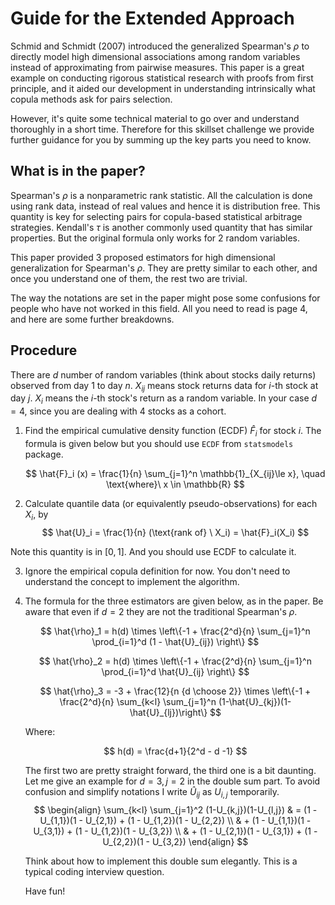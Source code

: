 # Guide for the Extended Approach

Schmid and Schmidt (2007) introduced the generalized Spearman's $`\rho`$ to directly model high dimensional associations among random variables instead of approximating from pairwise measures. This paper is a great example on conducting rigorous statistical research with proofs from first principle, and it aided our development in understanding intrinsically what copula methods ask for pairs selection.

However, it's quite some technical material to go over and understand thoroughly in a short time. Therefore for this skillset challenge we provide further guidance for you by summing up the key parts you need to know.

## What is in the paper?

Spearman's $\rho$ is a nonparametric rank statistic. All the calculation is done using rank data, instead of real values and hence it is distribution free. This quantity is key for selecting pairs for copula-based statistical arbitrage strategies. Kendall's $\tau$ is another commonly used quantity that has similar properties. But the original formula only works for 2 random variables.

This paper provided 3 proposed estimators for high dimensional generalization for Spearman's $\rho$. They are pretty similar to each other, and once you understand one of them, the rest two are trivial.

The way the notations are set in the paper might pose some confusions for people who have not worked in this field. All you need to read is page 4, and here are some further breakdowns.

## Procedure

There are $d$ number of random variables (think about stocks daily returns) observed from day $1$ to day $n$. $X_{i j}$ means stock returns data for $i$-th stock at day $j$. $X_i$ means the $i$-th stock's return as a random variable. In your case $d=4$, since you are dealing with 4 stocks as a cohort.

1. Find the empirical cumulative density function (ECDF) $\hat{F}_i$ for stock $i$. The formula is given below but you should use `ECDF` from `statsmodels` package.

    $$
    \hat{F}_i (x) = \frac{1}{n} \sum_{j=1}^n \mathbb{1}_{X_{ij}\le x},
        \quad \text{where}\ x \in \mathbb{R}
	$$
2. Calculate quantile data (or equivalently pseudo-observations) for each $X_{i}$, by
$$
\hat{U}_i = \frac{1}{n} (\text{rank of} \ X_i) = \hat{F}_i(X_i)
$$

Note this quantity is in $[0, 1]$. And you should use ECDF to calculate it.

3. Ignore the empirical copula definition for now. You don't need to understand the concept to implement the algorithm.

4. The formula for the three estimators are given below, as in the paper.  Be aware that even if $d=2$ they are not the traditional Spearman's $\rho$. 

   $$
   \hat{\rho}_1 = h(d) \times 
   \left\{-1 + \frac{2^d}{n} \sum_{j=1}^n \prod_{i=1}^d (1 - \hat{U}_{ij}) \right\}
   $$

   $$
   \hat{\rho}_2 = h(d) \times 
   \left\{-1 + \frac{2^d}{n} \sum_{j=1}^n \prod_{i=1}^d \hat{U}_{ij} \right\}
   $$
   
   $$
   \hat{\rho}_3 = -3 + \frac{12}{n {d \choose 2}} \times 
   \left\{-1 + \frac{2^d}{n} \sum_{k<l} \sum_{j=1}^n (1-\hat{U}_{kj})(1-\hat{U}_{lj})\right\}
   $$
   
   Where:
   
   $$
   h(d) = \frac{d+1}{2^d - d -1}
   $$
   
   The first two are pretty straight forward, the third one is a bit daunting. Let me give an example for $d=3, j=2$ in the double sum part. To avoid confusion and simplify notations I write $\hat{U}_{ij}$ as $U_{i,j}$ temporarily.
   $$
   \begin{align}
   \sum_{k<l} \sum_{j=1}^2 (1-U_{k,j})(1-U_{l,j})
   & = (1 - U_{1,1})(1 - U_{2,1}) + (1 - U_{1,2})(1 - U_{2,2}) \\
   & + (1 - U_{1,1})(1 - U_{3,1}) + (1 - U_{1,2})(1 - U_{3,2}) \\
   & + (1 - U_{2,1})(1 - U_{3,1}) + (1 - U_{2,2})(1 - U_{3,2})
   \end{align}
$$
	
	Think about how to implement this double sum elegantly. This is a typical coding interview question.
	
	Have fun!
